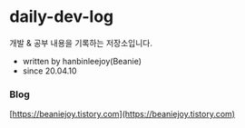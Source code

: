 # daily-dev-log
개발 &amp; 공부 내용을 기록하는 저장소입니다.

- written by hanbinleejoy(Beanie)
- since 20.04.10

### Blog
[https://beaniejoy.tistory.com](https://beaniejoy.tistory.com)
